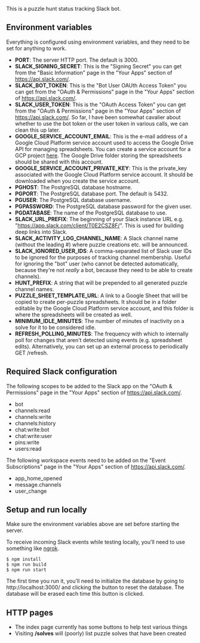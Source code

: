 This is a puzzle hunt status tracking Slack bot.

## Environment variables

Everything is configured using environment variables, and they need to be set for anything to work.

- **PORT**: The server HTTP port. The default is 3000.
- **SLACK_SIGNING_SECRET**: This is the "Signing Secret" you can get from the
  "Basic Information" page in the "Your Apps" section of https://api.slack.com/.
- **SLACK_BOT_TOKEN**: This is the "Bot User OAUth Access Token" you can get from the
  "OAuth & Permissions" page in the "Your Apps" section of https://api.slack.com/.
- **SLACK_USER_TOKEN**: This is the "OAuth Access Token" you can get from the
  "OAuth & Permissions" page in the "Your Apps" section of https://api.slack.com/.
  So far, I have been somewhat cavalier about whether to use the bot token or the user
  token in various calls, we can clean this up later.
- **GOOGLE_SERVICE_ACCOUNT_EMAIL**: This is the e-mail address of a Google Cloud Platform
  service account used to access the Google Drive API for managing spreadsheets. You can create
  a service account for a GCP project
  [here](https://console.cloud.google.com/iam-admin/serviceaccounts). The Google Drive folder
  storing the spreadsheets should be shared with this account.
- **GOOGLE_SERVICE_ACCOUNT_PRIVATE_KEY**: This is the private_key associated with the Google
  Cloud Platform service account. It should be downloaded when you create the service account.
- **PGHOST**: The PostgreSQL database hostname.
- **PGPORT**: The PostgreSQL database port. The default is 5432.
- **PGUSER**: The PostgreSQL database username.
- **PGPASSWORD**: The PostgreSQL database password for the given user.
- **PGDATABASE**: The name of the PostgreSQL database to use.
- **SLACK_URL_PREFIX**: The beginning of your Slack instance URL e.g.
  "https://app.slack.com/client/T0E2CSZ8F/". This is used for building deep links into Slack.
- **SLACK_ACTIVITY_LOG_CHANNEL_NAME**: A Slack channel name (without the leading #) where
  puzzle creations etc. will be announced.
- **SLACK_IGNORED_USER_IDS**: A comma-separated list of Slack user IDs to be ignored for the
  purposes of tracking channel membership. Useful for ignoring the "bot" user (who cannot be
  detected automatically, because they're not _really_ a bot, because they need to be able to
  create channels).
- **HUNT_PREFIX**: A string that will be prepended to all generated puzzle channel names.
- **PUZZLE_SHEET_TEMPLATE_URL**: A link to a Google Sheet that will be copied to create
  per-puzzle spreadsheets. It should be in a folder editable by the Google Cloud Platform
  service account, and this folder is where the spreadsheets will be created as well.
- **MINIMUM_IDLE_MINUTES**: The number of minutes of inactivity on a solve for it to be
  considered idle.
- **REFRESH_POLLING_MINUTES**: The frequency with which to internally poll for changes that
  aren't detected using events (e.g. spreadsheet edits). Alternatively, you can set up an
  external process to periodically GET /refresh.

## Required Slack configuration

The following scopes to be added to the Slack app on the "OAuth & Permissions" page in the "Your Apps"
section of https://api.slack.com/.

- bot
- channels:read
- channels:write
- channels:history
- chat:write:bot
- chat:write:user
- pins:write
- users:read

The following workspace events need to be added on the "Event Subscriptions" page in the "Your Apps"
section of https://api.slack.com/.

- app_home_opened
- message.channels
- user_change

## Setup and run locally

Make sure the environment variables above are set before starting the server.

To receive incoming Slack events while testing locally, you'll need to use something like
[ngrok](https://api.slack.com/tutorials/tunneling-with-ngrok).

```
$ npm install
$ npm run build
$ npm run start
```

The first time you run it, you'll need to initialize the database by going to http://localhost:3000/
and clicking the button to reset the database. The database will be erased each time this button
is clicked.

## HTTP pages

- The index page currently has some buttons to help test various things
- Visiting **/solves** will (poorly) list puzzle solves that have been created
